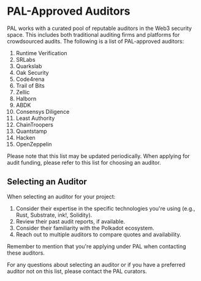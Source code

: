 # PAL-Approved Auditors

PAL works with a curated pool of reputable auditors in the Web3 security space. This includes both traditional auditing firms and platforms for crowdsourced audits. The following is a list of PAL-approved auditors:

1. Runtime Verification
2. SRLabs
3. Quarkslab
4. Oak Security
5. Code4rena
6. Trail of Bits
7. Zellic
8. Halborn
9. ABDK
10. Consensys Diligence
11. Least Authority
12. ChainTroopers
13. Quantstamp
14. Hacken
15. OpenZeppelin

Please note that this list may be updated periodically. When applying for audit funding, please refer to this list for choosing an auditor.

## Selecting an Auditor

When selecting an auditor for your project:

1. Consider their expertise in the specific technologies you're using (e.g., Rust, Substrate, ink!, Solidity).
2. Review their past audit reports, if available.
3. Consider their familiarity with the Polkadot ecosystem.
4. Reach out to multiple auditors to compare quotes and availability.

Remember to mention that you're applying under PAL when contacting these auditors.

For any questions about selecting an auditor or if you have a preferred auditor not on this list, please contact the PAL curators.
